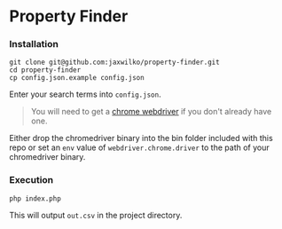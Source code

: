 # Property Finder

### Installation

```shell script
git clone git@github.com:jaxwilko/property-finder.git
cd property-finder
cp config.json.example config.json
```

Enter your search terms into `config.json`.

> You will need to get a [chrome webdriver](https://chromedriver.chromium.org/downloads) if you don't already have one.

Either drop the chromedriver binary into the bin folder included with this repo or set an `env` value of 
`webdriver.chrome.driver` to the path of your chromedriver binary.

### Execution

```shell script
php index.php
```

This will output `out.csv` in the project directory.
